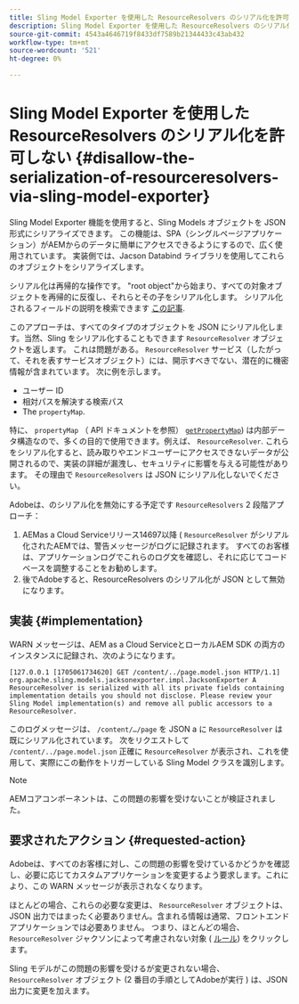 ```yaml
---
title: Sling Model Exporter を使用した ResourceResolvers のシリアル化を許可しない
description: Sling Model Exporter を使用した ResourceResolvers のシリアル化を許可しない
source-git-commit: 4543a4646719f8433df7589b21344433c43ab432
workflow-type: tm+mt
source-wordcount: '521'
ht-degree: 0%

---
```



# Sling Model Exporter を使用した ResourceResolvers のシリアル化を許可しない {#disallow-the-serialization-of-resourceresolvers-via-sling-model-exporter}

Sling Model Exporter 機能を使用すると、Sling Models オブジェクトを JSON 形式にシリアライズできます。 この機能は、SPA（シングルページアプリケーション）がAEMからのデータに簡単にアクセスできるようにするので、広く使用されています。 実装側では、Jacson Databind ライブラリを使用してこれらのオブジェクトをシリアライズします。

シリアル化は再帰的な操作です。 &quot;root object&quot;から始まり、すべての対象オブジェクトを再帰的に反復し、それらとその子をシリアル化します。 シリアル化されるフィールドの説明を検索できます [この記事](https://www.baeldung.com/jackson-field-serializable-deserializable-or-not).

このアプローチは、すべてのタイプのオブジェクトを JSON にシリアル化します。当然、Sling をシリアル化することもできます `ResourceResolver` オブジェクトを返します。 これは問題がある。 `ResourceResolver` サービス（したがって、それを表すサービスオブジェクト）には、開示すべきでない、潜在的に機密情報が含まれています。 次に例を示します。

* ユーザー ID
* 相対パスを解決する検索パス
* The `propertyMap`.

特に、 `propertyMap` （ API ドキュメントを参照） [`getPropertyMap`](https://sling.apache.org/apidocs/sling12/org/apache/sling/api/resource/ResourceResolver.html#getPropertyMap--)) は内部データ構造なので、多くの目的で使用できます。例えば、 `ResourceResolver`. これらをシリアル化すると、読み取りやエンドユーザーにアクセスできないデータが公開されるので、実装の詳細が漏洩し、セキュリティに影響を与える可能性があります。 その理由で `ResourceResolvers` は JSON にシリアル化しないでください。

Adobeは、のシリアル化を無効にする予定です `ResourceResolvers` 2 段階アプローチ：

1. AEMas a Cloud Serviceリリース14697以降 ( `ResourceResolver` がシリアル化されたAEMでは、警告メッセージがログに記録されます。 すべてのお客様は、アプリケーションログでこれらのログ文を確認し、それに応じてコードベースを調整することをお勧めします。
1. 後でAdobeすると、ResourceResolvers のシリアル化が JSON として無効になります。

## 実装 {#implementation}

WARN メッセージは、AEM as a Cloud ServiceとローカルAEM SDK の両方のインスタンスに記録され、次のようになります。

```
[127.0.0.1 [1705061734620] GET /content/../page.model.json HTTP/1.1] org.apache.sling.models.jacksonexporter.impl.JacksonExporter A ResourceResolver is serialized with all its private fields containing implementation details you should not disclose. Please review your Sling Model implementation(s) and remove all public accessors to a ResourceResolver.
```

このログメッセージは、 `/content/…/page` を JSON a に `ResourceResolver` は既にシリアル化されています。 次をリクエストして `/content/../page.model.json` 正確に `ResourceResolver` が表示され、これを使用して、実際にこの動作をトリガーしている Sling Model クラスを識別します。


>[!NOTE]
>
>AEMコアコンポーネントは、この問題の影響を受けないことが検証されました。

## 要求されたアクション {#requested-action}

Adobeは、すべてのお客様に対し、この問題の影響を受けているかどうかを確認し、必要に応じてカスタムアプリケーションを変更するよう要求します。これにより、この WARN メッセージが表示されなくなります。

ほとんどの場合、これらの必要な変更は、 `ResourceResolver` オブジェクトは、JSON 出力ではまったく必要ありません。含まれる情報は通常、フロントエンドアプリケーションでは必要ありません。 つまり、ほとんどの場合、 `ResourceResolver` ジャクソンによって考慮されない対象 ( [ルール](https://www.baeldung.com/jackson-field-serializable-deserializable-or-not)) をクリックします。

Sling モデルがこの問題の影響を受けるが変更されない場合、 `ResourceResolver` オブジェクト (2 番目の手順としてAdobeが実行 ) は、JSON 出力に変更を加えます。



